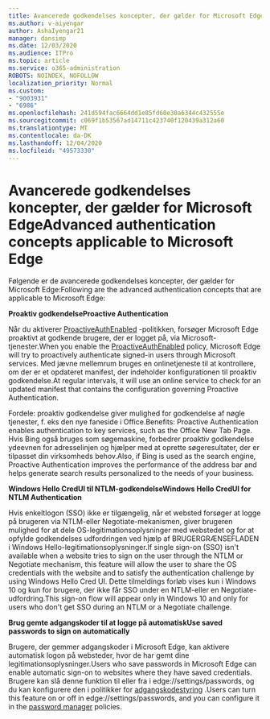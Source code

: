 ```yaml
---
title: Avancerede godkendelses koncepter, der gælder for Microsoft Edge
ms.author: v-aiyengar
author: AshaIyengar21
manager: dansimp
ms.date: 12/03/2020
ms.audience: ITPro
ms.topic: article
ms.service: o365-administration
ROBOTS: NOINDEX, NOFOLLOW
localization_priority: Normal
ms.custom:
- "9003931"
- "6986"
ms.openlocfilehash: 241d594fac6664dd1e85fd60e30a6344c432555e
ms.sourcegitcommit: c069f1b53567ad14711c423740f120439a312a60
ms.translationtype: MT
ms.contentlocale: da-DK
ms.lasthandoff: 12/04/2020
ms.locfileid: "49573330"
---
```

# <a name="advanced-authentication-concepts-applicable-to-microsoft-edge"></a><span data-ttu-id="8e134-102">Avancerede godkendelses koncepter, der gælder for Microsoft Edge</span><span class="sxs-lookup"><span data-stu-id="8e134-102">Advanced authentication concepts applicable to Microsoft Edge</span></span>

<span data-ttu-id="8e134-103">Følgende er de avancerede godkendelses koncepter, der gælder for Microsoft Edge:</span><span class="sxs-lookup"><span data-stu-id="8e134-103">Following are the advanced authentication concepts that are applicable to Microsoft Edge:</span></span>

<span data-ttu-id="8e134-104">**Proaktiv godkendelse**</span><span class="sxs-lookup"><span data-stu-id="8e134-104">**Proactive Authentication**</span></span>

<span data-ttu-id="8e134-105">Når du aktiverer [ProactiveAuthEnabled](https://go.microsoft.com/fwlink/?linkid=2134621) -politikken, forsøger Microsoft Edge proaktivt at godkende brugere, der er logget på, via Microsoft-tjenester.</span><span class="sxs-lookup"><span data-stu-id="8e134-105">When you enable the [ProactiveAuthEnabled](https://go.microsoft.com/fwlink/?linkid=2134621) policy, Microsoft Edge will try to proactively authenticate signed-in users through Microsoft services.</span></span> <span data-ttu-id="8e134-106">Med jævne mellemrum bruges en onlinetjeneste til at kontrollere, om der er et opdateret manifest, der indeholder konfigurationen til proaktiv godkendelse.</span><span class="sxs-lookup"><span data-stu-id="8e134-106">At regular intervals, it will use an online service to check for an updated manifest that contains the configuration governing Proactive Authentication.</span></span>

<span data-ttu-id="8e134-107">Fordele: proaktiv godkendelse giver mulighed for godkendelse af nøgle tjenester, f. eks den nye faneside i Office.</span><span class="sxs-lookup"><span data-stu-id="8e134-107">Benefits: Proactive Authentication enables authentication to key services, such as the Office New Tab Page.</span></span> <span data-ttu-id="8e134-108">Hvis Bing også bruges som søgemaskine, forbedrer proaktiv godkendelse ydeevnen for adresselinjen og hjælper med at oprette søgeresultater, der er tilpasset din virksomheds behov.</span><span class="sxs-lookup"><span data-stu-id="8e134-108">Also, if Bing is used as the search engine, Proactive Authentication improves the performance of the address bar and helps generate search results personalized to the needs of your business.</span></span>

<span data-ttu-id="8e134-109">**Windows Hello CredUI til NTLM-godkendelse**</span><span class="sxs-lookup"><span data-stu-id="8e134-109">**Windows Hello CredUI for NTLM Authentication**</span></span>

<span data-ttu-id="8e134-110">Hvis enkeltlogon (SSO) ikke er tilgængelig, når et websted forsøger at logge på brugeren via NTLM-eller Negotiate-mekanismen, giver brugeren mulighed for at dele OS-legitimationsoplysninger med webstedet og for at opfylde godkendelses udfordringen ved hjælp af BRUGERGRÆNSEFLADEN i Windows Hello-legitimationsoplysninger.</span><span class="sxs-lookup"><span data-stu-id="8e134-110">If single sign-on (SSO) isn't available when a website tries to sign on the user through the NTLM or Negotiate mechanism, this feature will allow the user to share the OS credentials with the website and to satisfy the authentication challenge by using Windows Hello Cred UI.</span></span> <span data-ttu-id="8e134-111">Dette tilmeldings forløb vises kun i Windows 10 og kun for brugere, der ikke får SSO under en NTLM-eller en Negotiate-udfordring.</span><span class="sxs-lookup"><span data-stu-id="8e134-111">This sign-on flow will appear only in Windows 10 and only for users who don't get SSO during an NTLM or a Negotiate challenge.</span></span>

<span data-ttu-id="8e134-112">**Brug gemte adgangskoder til at logge på automatisk**</span><span class="sxs-lookup"><span data-stu-id="8e134-112">**Use saved passwords to sign on automatically**</span></span>

<span data-ttu-id="8e134-113">Brugere, der gemmer adgangskoder i Microsoft Edge, kan aktivere automatisk logon på websteder, hvor de har gemt dine legitimationsoplysninger.</span><span class="sxs-lookup"><span data-stu-id="8e134-113">Users who save passwords in Microsoft Edge can enable automatic sign-on to websites where they have saved credentials.</span></span> <span data-ttu-id="8e134-114">Brugere kan slå denne funktion til eller fra i edge://settings/passwords, og du kan konfigurere den i politikker for [adgangskodestyring](https://go.microsoft.com/fwlink/?linkid=2134622) .</span><span class="sxs-lookup"><span data-stu-id="8e134-114">Users can turn this feature on or off in edge://settings/passwords, and you can configure it in the [password manager](https://go.microsoft.com/fwlink/?linkid=2134622) policies.</span></span>
